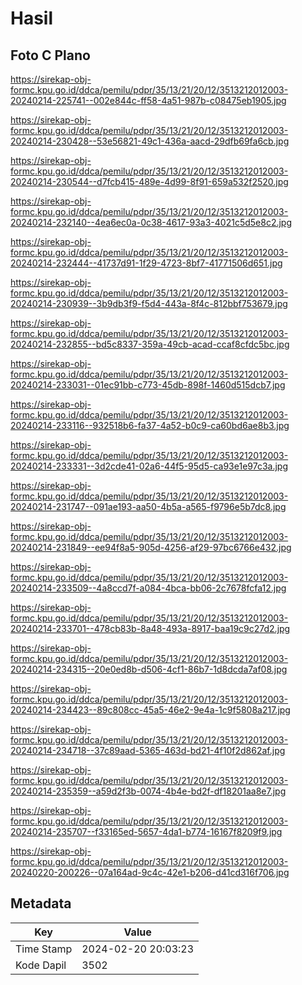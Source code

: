 # Hasil

## Foto C Plano

https://sirekap-obj-formc.kpu.go.id/ddca/pemilu/pdpr/35/13/21/20/12/3513212012003-20240214-225741--002e844c-ff58-4a51-987b-c08475eb1905.jpg

https://sirekap-obj-formc.kpu.go.id/ddca/pemilu/pdpr/35/13/21/20/12/3513212012003-20240214-230428--53e56821-49c1-436a-aacd-29dfb69fa6cb.jpg

https://sirekap-obj-formc.kpu.go.id/ddca/pemilu/pdpr/35/13/21/20/12/3513212012003-20240214-230544--d7fcb415-489e-4d99-8f91-659a532f2520.jpg

https://sirekap-obj-formc.kpu.go.id/ddca/pemilu/pdpr/35/13/21/20/12/3513212012003-20240214-232140--4ea6ec0a-0c38-4617-93a3-4021c5d5e8c2.jpg

https://sirekap-obj-formc.kpu.go.id/ddca/pemilu/pdpr/35/13/21/20/12/3513212012003-20240214-232444--41737d91-1f29-4723-8bf7-41771506d651.jpg

https://sirekap-obj-formc.kpu.go.id/ddca/pemilu/pdpr/35/13/21/20/12/3513212012003-20240214-230939--3b9db3f9-f5d4-443a-8f4c-812bbf753679.jpg

https://sirekap-obj-formc.kpu.go.id/ddca/pemilu/pdpr/35/13/21/20/12/3513212012003-20240214-232855--bd5c8337-359a-49cb-acad-ccaf8cfdc5bc.jpg

https://sirekap-obj-formc.kpu.go.id/ddca/pemilu/pdpr/35/13/21/20/12/3513212012003-20240214-233031--01ec91bb-c773-45db-898f-1460d515dcb7.jpg

https://sirekap-obj-formc.kpu.go.id/ddca/pemilu/pdpr/35/13/21/20/12/3513212012003-20240214-233116--932518b6-fa37-4a52-b0c9-ca60bd6ae8b3.jpg

https://sirekap-obj-formc.kpu.go.id/ddca/pemilu/pdpr/35/13/21/20/12/3513212012003-20240214-233331--3d2cde41-02a6-44f5-95d5-ca93e1e97c3a.jpg

https://sirekap-obj-formc.kpu.go.id/ddca/pemilu/pdpr/35/13/21/20/12/3513212012003-20240214-231747--091ae193-aa50-4b5a-a565-f9796e5b7dc8.jpg

https://sirekap-obj-formc.kpu.go.id/ddca/pemilu/pdpr/35/13/21/20/12/3513212012003-20240214-231849--ee94f8a5-905d-4256-af29-97bc6766e432.jpg

https://sirekap-obj-formc.kpu.go.id/ddca/pemilu/pdpr/35/13/21/20/12/3513212012003-20240214-233509--4a8ccd7f-a084-4bca-bb06-2c7678fcfa12.jpg

https://sirekap-obj-formc.kpu.go.id/ddca/pemilu/pdpr/35/13/21/20/12/3513212012003-20240214-233701--478cb83b-8a48-493a-8917-baa19c9c27d2.jpg

https://sirekap-obj-formc.kpu.go.id/ddca/pemilu/pdpr/35/13/21/20/12/3513212012003-20240214-234315--20e0ed8b-d506-4cf1-86b7-1d8dcda7af08.jpg

https://sirekap-obj-formc.kpu.go.id/ddca/pemilu/pdpr/35/13/21/20/12/3513212012003-20240214-234423--89c808cc-45a5-46e2-9e4a-1c9f5808a217.jpg

https://sirekap-obj-formc.kpu.go.id/ddca/pemilu/pdpr/35/13/21/20/12/3513212012003-20240214-234718--37c89aad-5365-463d-bd21-4f10f2d862af.jpg

https://sirekap-obj-formc.kpu.go.id/ddca/pemilu/pdpr/35/13/21/20/12/3513212012003-20240214-235359--a59d2f3b-0074-4b4e-bd2f-df18201aa8e7.jpg

https://sirekap-obj-formc.kpu.go.id/ddca/pemilu/pdpr/35/13/21/20/12/3513212012003-20240214-235707--f33165ed-5657-4da1-b774-16167f8209f9.jpg

https://sirekap-obj-formc.kpu.go.id/ddca/pemilu/pdpr/35/13/21/20/12/3513212012003-20240220-200226--07a164ad-9c4c-42e1-b206-d41cd316f706.jpg


## Metadata

| Key        | Value               |
| ---------- | ------------------- |
| Time Stamp | 2024-02-20 20:03:23 |
| Kode Dapil | 3502                |



